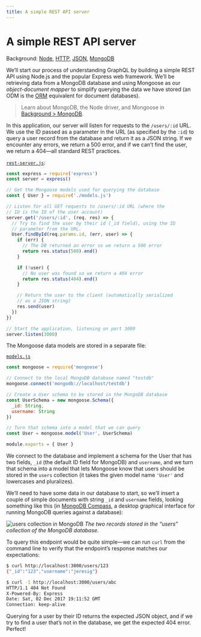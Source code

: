 ```yaml
---
title: A simple REST API server
---
```


# A simple REST API server

Background: [Node](../background/node-npm-and-nvm.md), [HTTP](../background/http.md), [JSON](../background/json.md), [MongoDB](../background/databases.md#mongodb)

We’ll start our process of understanding GraphQL by building a simple REST API using Node.js and the popular Express web framework. We’ll be retrieving data from a MongoDB database and using Mongoose as our *object-document mapper* to simplify querying the data we have stored (an ODM is the [ORM](https://en.wikipedia.org/wiki/Object%E2%80%93relational_mapping) equivalent for document databases).

> Learn about MongoDB, the Node driver, and Mongoose in [Background > MongoDB](../background/databases.md#mongodb).

In this application, our server will listen for requests to the `/users/:id` URL. We use the ID passed as a parameter in the URL (as specified by the `:id`) to query a user record from the database and return it as a JSON string. If we encounter any errors, we return a 500 error, and if we can’t find the user, we return a 404—all standard REST practices.

[`rest-server.js`](https://github.com/GraphQLGuide/graphql-rest-api-demo/blob/master/rest-server.js):

```js
const express = require('express')
const server = express()

// Get the Mongoose models used for querying the database
const { User } = require('./models.js')

// Listen for all GET requests to /users/:id URL (where the
// ID is the ID of the user account)
server.get('/users/:id', (req, res) => {
  // Try to find the user by their id (_id field), using the ID
  // parameter from the URL.
  User.findById(req.params.id, (err, user) => {
    if (err) {
      // The DB returned an error so we return a 500 error
      return res.status(500).end()
    }

    if (!user) {
      // No user was found so we return a 404 error
      return res.status(404).end()
    }

    // Return the user to the client (automatically serialized
    // as a JSON string)
    res.send(user)
  })
})

// Start the application, listening on port 3000
server.listen(3000)
```

The Mongoose data models are stored in a separate file:

[`models.js`](https://github.com/GraphQLGuide/graphql-rest-api-demo/blob/master/models.js)

```js
const mongoose = require('mongoose')

// Connect to the local MongoDB database named "testdb"
mongoose.connect('mongodb://localhost/testdb')

// Create a User schema to be stored in the MongoDB database
const UserSchema = new mongoose.Schema({
  _id: String,
  username: String
})

// Turn that schema into a model that we can query
const User = mongoose.model('User', UserSchema)

module.exports = { User }
```

We connect to the database and implement a schema for the User that has two fields, `_id` (the default ID field for MongoDB) and `username`, and we turn that schema into a model that lets Mongoose know that users should be stored in the `users` collection (it takes the given model name `'User'` and lowercases and pluralizes).

We’ll need to have some data in our database to start, so we’ll insert a couple of simple documents with string `_id` and `username` fields, looking something like this (in [MongoDB Compass](https://www.mongodb.com/products/compass), a desktop graphical interface for running MongoDB queries against a database):

![users collection in MongoDB](../img/mongo-users.jpg)
*The two records stored in the “users” collection of the MongoDB database.*

To query this endpoint would be quite simple—we can run `curl` from the command line to verify that the endpoint’s response matches our expectations:

```sh
$ curl http://localhost:3000/users/123
{"_id":"123","username":"jeresig"}

$ curl -I http://localhost:3000/users/abc
HTTP/1.1 404 Not Found
X-Powered-By: Express
Date: Sat, 02 Dec 2017 19:11:52 GMT
Connection: keep-alive
```

Querying for a user by their ID returns the expected JSON object, and if we try to find a user that’s not in the database, we get the expected 404 error. Perfect!

